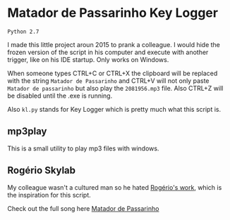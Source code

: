 # Matador de Passarinho Key Logger

`Python 2.7`

I made this little project aroun 2015 to prank a colleague. I would hide the frozen version of the script in his computer and execute with another trigger, like on his IDE startup. Only works on Windows.

When someone types CTRL+C or CTRL+X the clipboard will be replaced with the string `Matador de Passarinho` and CTRL+V will not only paste `Matador de passarinho` but also play the `2081956.mp3` file. Also CTRL+Z will be disabled until the .exe is running.

Also `kl.py` stands for Key Logger which is pretty much what this script is.

## mp3play

This is a small utility to play mp3 files with windows.

## Rogério Skylab

My colleague wasn't a cultured man so he hated [Rogério's work](https://pt.wikipedia.org/wiki/Rog%C3%A9rio_Skylab), which is the inspiration for this script.

Check out the full song here [Matador de Passarinho](https://www.youtube.com/watch?v=93qS9EZEl3A)
